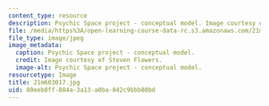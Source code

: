 ```yaml
---
content_type: resource
description: Psychic Space project - conceptual model. Image courtesy of Steven Flowers.
file: /media/https%3A/open-learning-course-data-rc.s3.amazonaws.com/21m-603-principles-of-design-fall-2005/80eeb8ff884a3a13a0ba042c9bbb80bd_21m603017.jpg
file_type: image/jpeg
image_metadata:
  caption: Psychic Space project - conceptual model.
  credit: Image courtesy of Steven Flowers.
  image-alt: Psychic Space project - conceptual model.
resourcetype: Image
title: 21m603017.jpg
uid: 80eeb8ff-884a-3a13-a0ba-042c9bbb80bd
---
```

